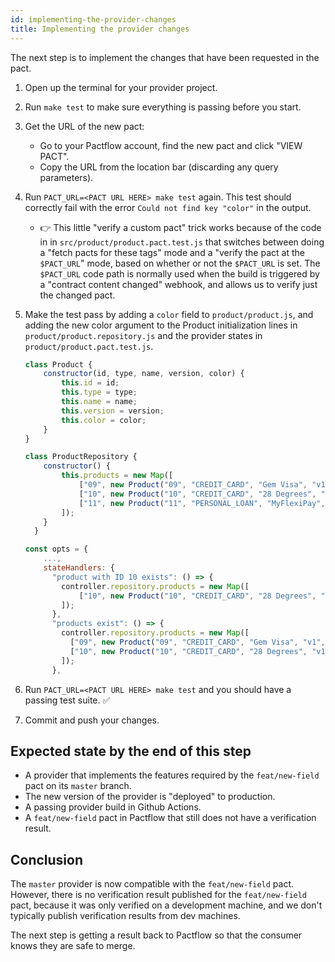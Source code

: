 ```yaml
---
id: implementing-the-provider-changes
title: Implementing the provider changes
---
```


The next step is to implement the changes that have been requested in the pact.

1. Open up the terminal for your provider project.

1. Run `make test` to make sure everything is passing before you start.

1. Get the URL of the new pact:
    * Go to your Pactflow account, find the new pact and click "VIEW PACT".
    * Copy the URL from the location bar (discarding any query parameters).

1. Run `PACT_URL=<PACT URL HERE> make test` again. This test should correctly fail with the error `Could not find key "color"` in the output.
    * 👉 This little "verify a custom pact" trick works because of the code in in `src/product/product.pact.test.js` that switches between doing a "fetch pacts for these tags" mode and a "verify the pact at the `$PACT_URL`" mode, based on whether or not the `$PACT_URL` is set. The `$PACT_URL` code path is normally used when the build is triggered by a "contract content changed" webhook, and allows us to verify just the changed pact.

1. Make the test pass by adding a `color` field to `product/product.js`, and adding the new color argument to the Product initialization lines in `product/product.repository.js` and the provider states in `product/product.pact.test.js`.

    ```js
    class Product {
        constructor(id, type, name, version, color) {
            this.id = id;
            this.type = type;
            this.name = name;
            this.version = version;
            this.color = color;
        }
    }
    ```

    ```js
    class ProductRepository {
        constructor() {
            this.products = new Map([
                ["09", new Product("09", "CREDIT_CARD", "Gem Visa", "v1", "green")],
                ["10", new Product("10", "CREDIT_CARD", "28 Degrees", "v1", "blue")],
                ["11", new Product("11", "PERSONAL_LOAN", "MyFlexiPay", "v2", "yellow")],
            ]);
        }
      }
    ```

    ```js
    const opts = {
        ...,
        stateHandlers: {
          "product with ID 10 exists": () => {
            controller.repository.products = new Map([
                ["10", new Product("10", "CREDIT_CARD", "28 Degrees", "v1", "green")]
            ]);
          },
          "products exist": () => {
            controller.repository.products = new Map([
              ["09", new Product("09", "CREDIT_CARD", "Gem Visa", "v1", "blue")],
              ["10", new Product("10", "CREDIT_CARD", "28 Degrees", "v1", "yellow")]
            ]);
          },
    ```

1. Run `PACT_URL=<PACT URL HERE> make test` and you should have a passing test suite. ✅

1. Commit and push your changes.

## Expected state by the end of this step

* A provider that implements the features required by the `feat/new-field` pact on its `master` branch.
* The new version of the provider is "deployed" to production.
* A passing provider build in Github Actions.
* A `feat/new-field` pact in Pactflow that still does not have a verification result.

## Conclusion

The `master` provider is now compatible with the `feat/new-field` pact. However, there is no verification result published for the `feat/new-field` pact, because it was only verified on a development machine, and we don't typically publish verification results from dev machines.

The next step is getting a result back to Pactflow so that the consumer knows they are safe to merge.
